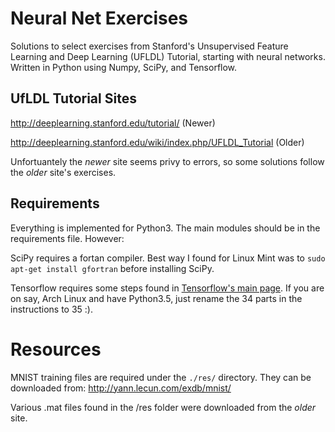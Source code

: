 Neural Net Exercises
==============

Solutions to select exercises from Stanford's Unsupervised Feature Learning and Deep Learning (UFLDL) Tutorial, starting with neural networks. Written in Python using Numpy, SciPy, and Tensorflow.

## UfLDL Tutorial Sites
http://deeplearning.stanford.edu/tutorial/ (Newer)

http://deeplearning.stanford.edu/wiki/index.php/UFLDL_Tutorial (Older)

Unfortuantely the *newer* site seems privy to errors, so some solutions follow the *older* site's exercises.

## Requirements
Everything is implemented for Python3. The main modules should be in the requirements file.  However:

SciPy requires a fortan compiler.  Best way I found for Linux Mint was to `sudo apt-get install gfortran` before installing SciPy.

Tensorflow requires some steps found in [Tensorflow's main page](https://www.tensorflow.org/versions/r0.8/get_started/os_setup.html#pip-installation). If you are on say, Arch Linux and have Python3.5, just rename the 34 parts in the instructions to 35 :).

Resources
==============

MNIST training files are required under the `./res/` directory.  They can be downloaded from:
http://yann.lecun.com/exdb/mnist/

Various .mat files found in the /res folder were downloaded from the *older* site.
